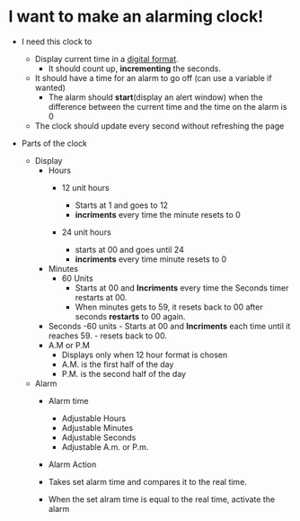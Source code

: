 # I want to make an alarming clock!

- I need this clock to
    - Display current time in a [digital format](https://raw.githubusercontent.com/bootcamp-students/Resources/master/images/wireframes/digital-clock.png).
        - It should count up, **incrementing** the seconds.
    - It should have a time for an alarm to go off (can use a variable if wanted)
        - The alarm should **start**(display an alert window) when the difference between the current time and the time on the alarm is 0
    - The clock should update every second without refreshing the page

- Parts of the clock
    - Display
        - Hours
            - 12 unit hours
                - Starts at 1 and goes to 12
                - **incriments** every time the minute resets to 0

            - 24 unit hours
                - starts at 00 and goes until 24
                - **incriments** every time minute resets to 0
        - Minutes
            - 60 Units
                - Starts at 00 and **Incriments** every time the Seconds timer restarts at 00.
                - When minutes gets to 59, it resets back to 00 after seconds **restarts** to 00 again.
        - Seconds
            -60 units
                - Starts at 00 and **Incriments** each time until it reaches 59.
                - resets back to 00.
        - A.M or P.M
            - Displays only when 12 hour format is chosen
            - A.M. is the first half of the day
            - P.M. is the second half of the day
    - Alarm
        - Alarm time
            - Adjustable Hours
            - Adjustable Minutes
            - Adjustable Seconds
            - Adjustable A.m. or P.m.
            
        - Alarm Action
         - Takes set alarm time and compares it to the real time.
         - When the set alram time is equal to the real time, activate the alarm



